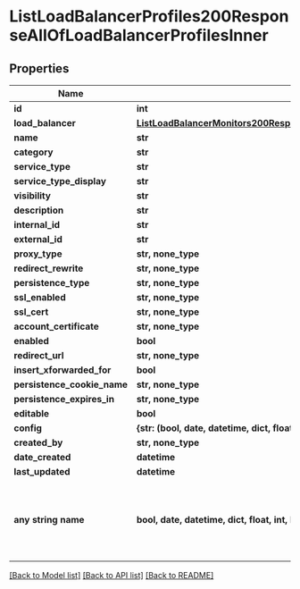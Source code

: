 # ListLoadBalancerProfiles200ResponseAllOfLoadBalancerProfilesInner


## Properties
Name | Type | Description | Notes
------------ | ------------- | ------------- | -------------
**id** | **int** |  | [optional] 
**load_balancer** | [**ListLoadBalancerMonitors200ResponseAllOfLoadBalancerMonitorsInnerLoadBalancer**](ListLoadBalancerMonitors200ResponseAllOfLoadBalancerMonitorsInnerLoadBalancer.md) |  | [optional] 
**name** | **str** |  | [optional] 
**category** | **str** |  | [optional] 
**service_type** | **str** |  | [optional] 
**service_type_display** | **str** |  | [optional] 
**visibility** | **str** |  | [optional] 
**description** | **str** |  | [optional] 
**internal_id** | **str** |  | [optional] 
**external_id** | **str** |  | [optional] 
**proxy_type** | **str, none_type** |  | [optional] 
**redirect_rewrite** | **str, none_type** |  | [optional] 
**persistence_type** | **str, none_type** |  | [optional] 
**ssl_enabled** | **str, none_type** |  | [optional] 
**ssl_cert** | **str, none_type** |  | [optional] 
**account_certificate** | **str, none_type** |  | [optional] 
**enabled** | **bool** |  | [optional] 
**redirect_url** | **str, none_type** |  | [optional] 
**insert_xforwarded_for** | **bool** |  | [optional] 
**persistence_cookie_name** | **str, none_type** |  | [optional] 
**persistence_expires_in** | **str, none_type** |  | [optional] 
**editable** | **bool** |  | [optional] 
**config** | **{str: (bool, date, datetime, dict, float, int, list, str, none_type)}** |  | [optional] 
**created_by** | **str, none_type** |  | [optional] 
**date_created** | **datetime** |  | [optional] 
**last_updated** | **datetime** |  | [optional] 
**any string name** | **bool, date, datetime, dict, float, int, list, str, none_type** | any string name can be used but the value must be the correct type | [optional]

[[Back to Model list]](../README.md#documentation-for-models) [[Back to API list]](../README.md#documentation-for-api-endpoints) [[Back to README]](../README.md)


